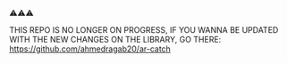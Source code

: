⚠️⚠️⚠️

THIS REPO IS NO LONGER ON PROGRESS, IF YOU WANNA BE UPDATED WITH THE NEW CHANGES ON THE LIBRARY, GO THERE: https://github.com/ahmedragab20/ar-catch
